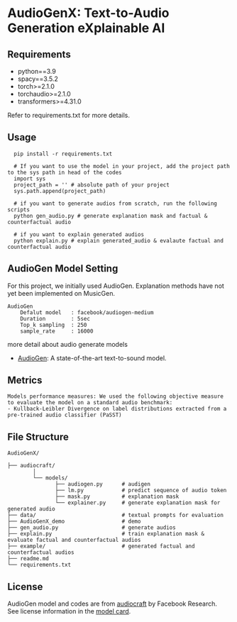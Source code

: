 # AudioGenX: Text-to-Audio Generation eXplainable AI

## Requirements
- python==3.9
- spacy==3.5.2
- torch>=2.1.0
- torchaudio>=2.1.0
- transformers>=4.31.0

Refer to requirements.txt for more details.

## Usage
```shell
  pip install -r requirements.txt
  
  # If you want to use the model in your project, add the project path to the sys path in head of the codes
  import sys
  project_path = '' # absolute path of your project
  sys.path.append(project_path)
  
  # if you want to generate audios from scratch, run the following scripts
  python gen_audio.py # generate explanation mask and factual & counterfactual audio

  # if you want to explain generated audios
  python explain.py # explain generated_audio & evalaute factual and counterfactual audio
```

## AudioGen Model Setting
For this project, we initially used AudioGen. 
Explanation methods have not yet been implemented on MusicGen.

    AudioGen
        Defalut model   : facebook/audiogen-medium
        Duration        : 5sec
        Top_k sampling  : 250
        sample_rate     : 16000

more detail about audio generate models
* [AudioGen](https://github.com/facebookresearch/audiocraft/blob/main/docs/AUDIOGEN.md): A state-of-the-art text-to-sound model.

## Metrics
    Models performance measures: We used the following objective measure to evaluate the model on a standard audio benchmark:
    - Kullback-Leibler Divergence on label distributions extracted from a pre-trained audio classifier (PaSST)


## File Structure
```
AudioGenX/

├── audiocraft/                     
        │
        └── models/                 
               ├── audiogen.py      # audigen 
               ├── lm.py            # predict sequence of audio token
               ├── mask.py          # explanation mask 
               └── explainer.py     # generate explanation mask for generated audio                     
├── data/                           # textual prompts for evaluation
├── AudioGenX_demo                  # demo 
├── gen_audio.py                    # generate audios
├── explain.py                      # train explanation mask & evaluate factual and counterfactual audios
├── example/                        # generated factual and counterfactual audios
├── readme.md                       
└── requirements.txt                
```


## License
AudioGen model and codes are from [audiocraft](https://github.com/facebookresearch/audiocraft/tree/main) by Facebook Research.  
See license information in the [model card](https://github.com/facebookresearch/audiocraft/blob/main/model_cards/AUDIOGEN_MODEL_CARD.md).
